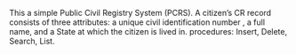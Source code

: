 This a simple Public Civil Registry System (PCRS). A citizen’s CR record consists of three attributes: a unique civil identification number
, a full name, and a State at which the citizen is lived in.
procedures: Insert, Delete, Search, List.
